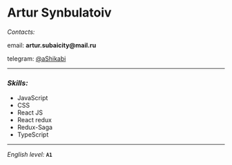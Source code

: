 # Artur Synbulatoiv

_Contacts:_

email: __artur.subaicity@mail.ru__

telegram: [@aShikabi](https://t.me/aShikabi)
___
### _Skills:_

* JavaScript
* CSS
* React JS
* React redux
* Redux-Saga
* TypeScript
___
_English level:_ __`A1`__